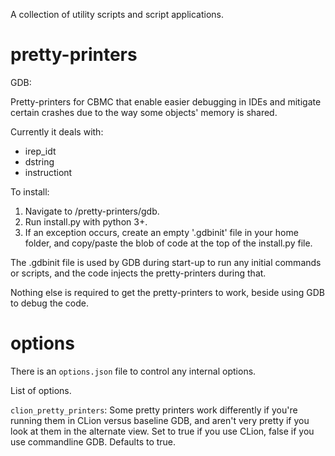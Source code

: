 A collection of utility scripts and script applications.

# pretty-printers 

GDB:

Pretty-printers for CBMC that enable easier debugging in IDEs and mitigate
certain crashes due to the way some objects' memory is shared.

Currently it deals with:
* irep_idt
* dstring
* instructiont

To install:

1. Navigate to /pretty-printers/gdb.
2. Run install.py with python 3+.
3. If an exception occurs, create an empty '.gdbinit' file in your home
    folder, and copy/paste the blob of code at the top of the install.py file.
    
The .gdbinit file is used by GDB during start-up to run any initial commands or 
scripts, and the code injects the pretty-printers during that.

Nothing else is required to get the pretty-printers to work, beside using 
GDB to debug the code.

# options

There is an `options.json` file to control any internal options.

List of options.

`clion_pretty_printers`: Some pretty printers work differently if you're
running them in CLion versus baseline GDB, and aren't very pretty if you 
look at them in the alternate view. Set to true if you use CLion, false if
you use commandline GDB. Defaults to true. 
